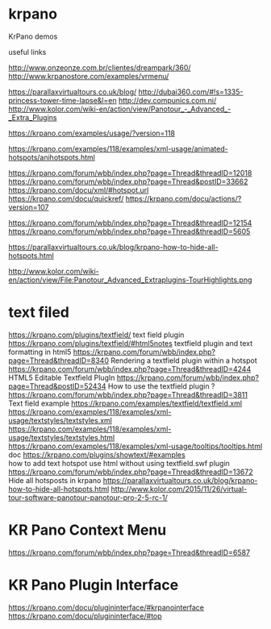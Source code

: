 # krpano
KrPano demos

useful links

http://www.onzeonze.com.br/clientes/dreampark/360/
http://www.krpanostore.com/examples/vrmenu/

https://parallaxvirtualtours.co.uk/blog/
http://dubai360.com/#!s=1335-princess-tower-time-lapse&l=en
http://dev.compunics.com.ni/
http://www.kolor.com/wiki-en/action/view/Panotour_-_Advanced_-_Extra_Plugins


https://krpano.com/examples/usage/?version=118

https://krpano.com/examples/118/examples/xml-usage/animated-hotspots/anihotspots.html


https://krpano.com/forum/wbb/index.php?page=Thread&threadID=12018
https://krpano.com/forum/wbb/index.php?page=Thread&postID=33662
https://krpano.com/docu/xml/#hotspot.url
https://krpano.com/docu/quickref/
https://krpano.com/docu/actions/?version=107


https://krpano.com/forum/wbb/index.php?page=Thread&threadID=12154
https://krpano.com/forum/wbb/index.php?page=Thread&threadID=5605


https://parallaxvirtualtours.co.uk/blog/krpano-how-to-hide-all-hotspots.html

http://www.kolor.com/wiki-en/action/view/File:Panotour_Advanced_Extraplugins-TourHighlights.png

# text filed
https://krpano.com/plugins/textfield/          text field plugin   https://krpano.com/plugins/textfield/#html5notes
textfield plugin and text formatting in html5  https://krpano.com/forum/wbb/index.php?page=Thread&threadID=8340
Rendering a textfield plugin within a hotspot   https://krpano.com/forum/wbb/index.php?page=Thread&threadID=4244
HTML5 Editable Textfield PlugIn                 https://krpano.com/forum/wbb/index.php?page=Thread&postID=52434
How to use the textfield plugin ?               https://krpano.com/forum/wbb/index.php?page=Thread&threadID=3811
Text field example                              https://krpano.com/examples/textfield/textfield.xml
                                                https://krpano.com/examples/118/examples/xml-usage/textstyles/textstyles.xml
                                                https://krpano.com/examples/118/examples/xml-usage/textstyles/textstyles.html
                                                https://krpano.com/examples/118/examples/xml-usage/tooltips/tooltips.html
doc                                             https://krpano.com/plugins/showtext/#examples   
how to add text hotspot use html without using textfield.swf plugin  
                                                https://krpano.com/forum/wbb/index.php?page=Thread&threadID=13672
Hide all hotsposts in krpano                    https://parallaxvirtualtours.co.uk/blog/krpano-how-to-hide-all-hotspots.html
                                                http://www.kolor.com/2015/11/26/virtual-tour-software-panotour-panotour-pro-2-5-rc-1/
                                                
                                                
# KR Pano Context Menu
  https://krpano.com/forum/wbb/index.php?page=Thread&threadID=6587


# KR Pano Plugin Interface
  https://krpano.com/docu/plugininterface/#krpanointerface                                                                     
  https://krpano.com/docu/plugininterface/#top
